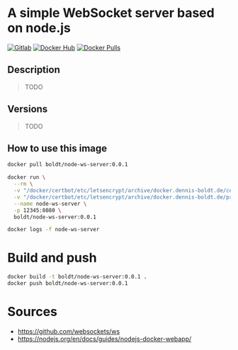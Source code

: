 # A simple WebSocket server based on node.js

[![Gitlab](https://img.shields.io/static/v1.svg?label=Get%20the%20source%20code%20on&message=Github&color=555&style=popout&logo=github)](https://github.com/boldt/dockerfiles/tree/master/node-ws-server/)
[![Docker Hub](https://img.shields.io/static/v1.svg?label=Get%20the%20container%20on&message=Docker%20Hub&color=555&style=popout&logo=docker)](https://hub.docker.com/r/boldt/node-ws-server/)
[![Docker Pulls](https://img.shields.io/docker/pulls/boldt/node-ws-server.svg)](https://hub.docker.com/r/boldt/node-ws-server/)

## Description

> TODO

## Versions

> TODO

## How to use this image

```bash
docker pull boldt/node-ws-server:0.0.1

docker run \
  --rm \
  -v "/docker/certbot/etc/letsencrypt/archive/docker.dennis-boldt.de/cert4.pem:/app/cert.pem" \
  -v "/docker/certbot/etc/letsencrypt/archive/docker.dennis-boldt.de/privkey4.pem:/app/key.pem" \
  --name node-ws-server \
  -p 12345:8080 \
  boldt/node-ws-server:0.0.1

docker logs -f node-ws-server
```

# Build and push

```bash
docker build -t boldt/node-ws-server:0.0.1 .
docker push boldt/node-ws-server:0.0.1
```

# Sources

* https://github.com/websockets/ws
* https://nodejs.org/en/docs/guides/nodejs-docker-webapp/
